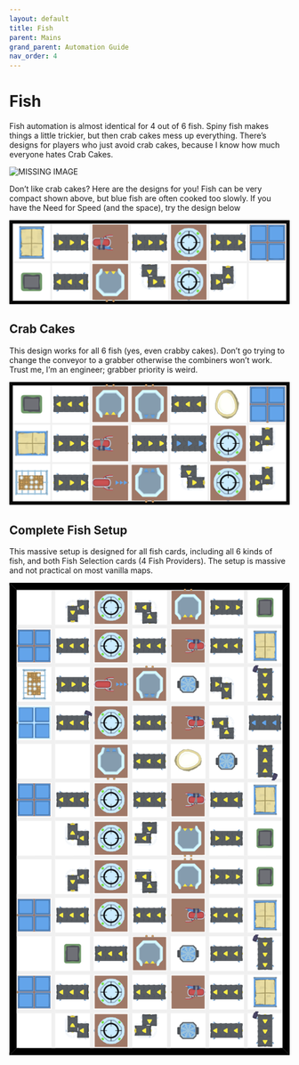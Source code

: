 ```yaml
---
layout: default
title: Fish
parent: Mains
grand_parent: Automation Guide
nav_order: 4
---
```


# Fish

Fish automation is almost identical for 4 out of 6 fish. Spiny fish makes things a little trickier, but then crab cakes mess up everything. There’s designs for players who just avoid crab cakes, because I know how much everyone hates Crab Cakes.

![MISSING IMAGE](</assets/images/guide/mains/fish/fishs.png>)

Don’t like crab cakes? Here are the designs for you! Fish can be very compact shown above, but blue fish are often cooked too slowly. If you have the Need for Speed (and the space), try the design below

![fish_thin_fast_no_crab.png](</assets/images/guide/mains/fish/fish_thin_fast_no_crab.png>)


## Crab Cakes

This design works for all 6 fish (yes, even crabby cakes). Don’t go trying to change the conveyor to a grabber otherwise the combiners won’t work. Trust me, I’m an engineer; grabber priority is weird.

![fish.png](</assets/images/guide/mains/fish/fish.png>)


## Complete Fish Setup

This massive setup is designed for all fish cards, including all 6 kinds of fish, and both Fish Selection cards (4 Fish Providers). The setup is massive and not practical on most vanilla maps.

![fish_full.png](</assets/images/guide/mains/fish/fish_full.png>)
